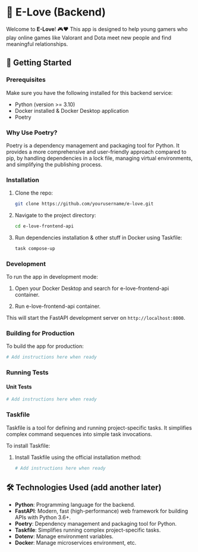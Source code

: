 
# 💖 E-Love (Backend)

Welcome to **E-Love**! 🎮❤️ This app is designed to help young gamers who play online games like 
Valorant and Dota meet new people and find meaningful relationships.

## 🚀 Getting Started

### Prerequisites

Make sure you have the following installed for this backend service:

- Python (version >= 3.10)
- Docker installed & Docker Desktop application
- Poetry

### Why Use Poetry?

Poetry is a dependency management and packaging tool for Python. It provides a more comprehensive and user-friendly approach compared to pip,
by handling dependencies in a lock file, managing virtual environments, and simplifying the publishing process.

### Installation

1. Clone the repo:

   ```sh
   git clone https://github.com/yourusername/e-love.git
   ```

2. Navigate to the project directory:

   ```sh
   cd e-love-frontend-api
   ```

3. Run dependencies installation & other stuff in Docker using Taskfile:

   ```sh
   task compose-up
   ```

### Development

To run the app in development mode:

1. Open your Docker Desktop and search for e-love-frontend-api container.

2. Run e-love-frontend-api container. 

This will start the FastAPI development server on `http://localhost:8000`.

### Building for Production

To build the app for production:

```sh
# Add instructions here when ready
```

### Running Tests

#### Unit Tests

```sh
# Add instructions here when ready
```

### Taskfile

Taskfile is a tool for defining and running project-specific tasks. It simplifies complex command sequences into simple task invocations.

To install Taskfile:

1. Install Taskfile using the official installation method:
   ```sh
   # Add instructions here when ready
   ```

## 🛠️ Technologies Used (add another later)

- **Python**: Programming language for the backend.
- **FastAPI**: Modern, fast (high-performance) web framework for building APIs with Python 3.6+.
- **Poetry**: Dependency management and packaging tool for Python.
- **Taskfile**: Simplifies running complex project-specific tasks.
- **Dotenv**: Manage environment variables.
- **Docker**: Manage microservices environment, etc.

